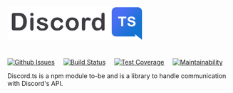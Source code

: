 <img src="https://raw.githubusercontent.com/motorlatitude/discord.ts/master/docs/assets/images/logo_extended.png" alt="Discord.ts" width="60%">

# 

[![Github Issues](https://img.shields.io/github/issues/motorlatitude/discord.ts.svg?style=flat)]() &nbsp; &nbsp;
[![Build Status](https://img.shields.io/travis/motorlatitude/MotorBot.svg?branch=master&style=flat)](https://travis-ci.org/motorlatitude/discord.ts) &nbsp; &nbsp;
[![Test Coverage](https://api.codeclimate.com/v1/badges/78f01fd4e76e99119cee/test_coverage)](https://codeclimate.com/github/motorlatitude/discord.ts/test_coverage) &nbsp; &nbsp;
[![Maintainability](https://api.codeclimate.com/v1/badges/78f01fd4e76e99119cee/maintainability)](https://codeclimate.com/github/motorlatitude/discord.ts/maintainability) &nbsp; &nbsp;

 
Discord.ts is a npm module to-be and is a library to handle communication with Discord's API.